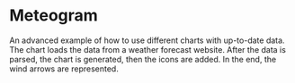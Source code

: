 # Meteogram

An advanced example of how to use different charts with up-to-date data.
The chart loads the data from a weather forecast website. After the data is parsed, the chart is generated, then the icons are added. In the end, the wind arrows are represented.

